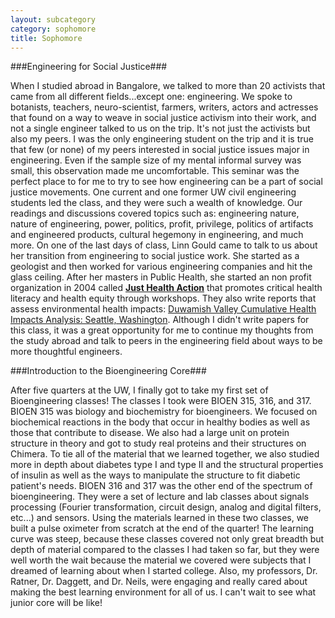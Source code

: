 ```yaml
---
layout: subcategory
category: sophomore
title: Sophomore
---
```


###Engineering for Social Justice###

When I studied abroad in Bangalore, we talked to more than 20 activists that came from all different fields...except one: engineering. We spoke to botanists, teachers, neuro-scientist, farmers, writers, actors and actresses that found on a way to weave in social justice activism into their work, and not a single engineer talked to us on the trip. It's not just the activists but also my peers. I was the only engineering student on the trip and it is true that few (or none) of my peers interested in social justice issues major in engineering. Even if the sample size of my mental informal survey was small, this observation made me uncomfortable. This seminar was the perfect place to for me to try to see how engineering can be a part of social justice movements. One current and one former UW civil engineering students led the class, and they were such a wealth of knowledge. Our readings and discussions covered topics such as: engineering nature, nature of engineering, power, politics, profit, privilege, politics of artifacts and engineered products, cultural hegemony in engineering, and much more. On one of the last days of class, Linn Gould came to talk to us about her transition from engineering to social justice work. She started as a geologist and then worked for various engineering companies and hit the glass ceiling. After her masters in Public Health, she started an non profit organization in 2004 called **[Just Health Action](http://justhealthaction.org)** that promotes critical health literacy and health equity through workshops. They also write reports that assess environmental health impacts: [Duwamish Valley Cumulative Health Impacts Analysis: Seattle, Washington](http://justhealthaction.org/wp-cotent-uploads/2013/03/Duwamish-Valley-Cumulative-Health-Impact-Analysis-Seattle-WA.pdf). Although I didn't write papers for this class, it was a great opportunity for me to continue my thoughts from the study abroad and talk to peers in the engineering field about ways to be more thoughtful engineers.

###Introduction to the Bioengineering Core###

After five quarters at the UW, I finally got to take my first set of Bioengineering classes! The classes I took were BIOEN 315, 316, and 317. BIOEN 315 was biology and biochemistry for bioengineers. We focused on biochemical reactions in the body that occur in healthy bodies as well as those that contribute to disease. We also had a large unit on protein structure in theory and got to study real proteins and their structures on Chimera. To tie all of the material that we learned together, we also studied more in depth about diabetes type I and type II and the structural properties of insulin as well as the ways to manipulate the structure to fit diabetic patient's needs. BIOEN 316 and 317  was the other end of the spectrum of bioengineering. They were a set of lecture and lab classes about signals processing (Fourier transformation, circuit design, analog and digital filters, etc...) and sensors. Using the materials learned in these two classes, we built a pulse oximeter from scratch at the end of the quarter! The learning curve was steep, because these classes covered not only great breadth but depth of material compared to the classes I had taken so far, but they were well worth the wait because the material we covered were subjects that I dreamed of learning about when I started college. Also, my professors, Dr. Ratner, Dr. Daggett, and Dr. Neils, were engaging and really cared about making the best learning environment for all of us. I can't wait to see what junior core will be like!